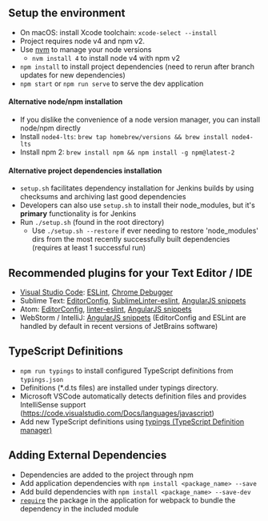 ## Setup the environment

* On macOS: install Xcode toolchain: `xcode-select --install`
* Project requires node v4 and npm v2.
* Use [nvm](https://github.com/creationix/nvm) to manage your node versions
  * `nvm install 4` to install node v4 with npm v2
* `npm install` to install project dependencies (need to rerun after branch updates for new dependencies)
* `npm start` or `npm run serve` to serve the dev application

#### Alternative node/npm installation
* If you dislike the convenience of a node version manager, you can install node/npm directly
* Install `node4-lts`: `brew tap homebrew/versions && brew install node4-lts`
* Install npm 2: `brew install npm && npm install -g npm@latest-2`

#### Alternative project dependencies installation
* `setup.sh` facilitates dependency installation for Jenkins builds by using checksums and archiving last good dependencies
* Developers can also use `setup.sh` to install their node_modules, but it's **primary** functionality is for Jenkins
* Run `./setup.sh` (found in the root directory)
  * Use `./setup.sh --restore` if ever needing to restore 'node_modules' dirs from the most recently successfully built dependencies (requires at least 1 successful run)

## Recommended plugins for your Text Editor / IDE

* [Visual Studio Code](https://code.visualstudio.com/): [ESLint](https://marketplace.visualstudio.com/items?itemName=dbaeumer.vscode-eslint), [Chrome Debugger](https://marketplace.visualstudio.com/items?itemName=msjsdiag.debugger-for-chrome)
* Sublime Text: [EditorConfig](https://github.com/sindresorhus/editorconfig-sublime),  [SublimeLinter-eslint](https://github.com/roadhump/SublimeLinter-eslint), [AngularJS snippets](https://github.com/johnpapa/angular-styleguide/tree/master/a1#sublime-text)
* Atom: [EditorConfig](https://github.com/sindresorhus/atom-editorconfig), [linter-eslint](https://github.com/AtomLinter/linter-eslint), [AngularJS snippets](https://github.com/johnpapa/angular-styleguide/tree/master/a1#atom)
* WebStorm / IntelliJ: [AngularJS snippets](https://github.com/johnpapa/angular-styleguide/tree/master/a1#webstorm) (EditorConfig and ESLint are handled by default in recent versions of JetBrains software)

## TypeScript Definitions

* `npm run typings` to install configured TypeScript definitions from `typings.json`
* Definitions (\*.d.ts files) are installed under typings directory.
* Microsoft VSCode automatically detects definition files and provides IntelliSense support (https://code.visualstudio.com/Docs/languages/javascript)
* Add new TypeScript definitions using [typings (TypeScript Definition manager)](https://github.com/typings/typings)

## Adding External Dependencies

* Dependencies are added to the project through npm
* Add application dependencies with `npm install <package_name> --save`
* Add build dependencies with `npm install <package_name> --save-dev`
* [`require`](https://webpack.github.io/docs/commonjs.html) the package in the application for webpack to bundle the dependency in the included module
